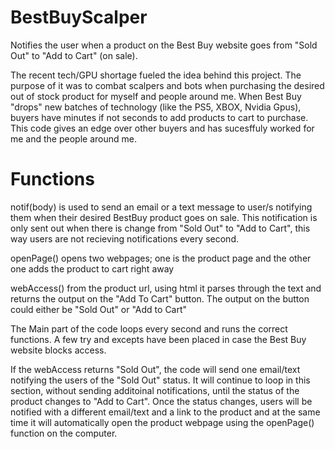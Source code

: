 # BestBuyScalper
Notifies the user when a product on the Best Buy website goes from "Sold Out" to "Add to Cart" (on sale). 

The recent tech/GPU shortage fueled the idea behind this project. The purpose of it was to combat scalpers and bots when purchasing the desired out of stock product for myself and people around me. When Best Buy "drops" new batches of technology (like the PS5, XBOX, Nvidia Gpus), buyers have minutes if not seconds to add products to cart to purchase. This code gives an edge over other buyers and has sucesffuly worked for me and the people around me.  

# Functions 
notif(body) is used to send an email or a text message to user/s notifying them when their desired BestBuy product goes on sale. This notification is only sent out when there is change from "Sold Out" to "Add to Cart", this way users are not recieving notifications every second. 

openPage() opens two webpages; one is the product page and the other one adds the product to cart right away

webAccess() from the product url, using html it parses through the text and returns the output on the "Add To Cart" button. The output on the button could either be "Sold Out" or "Add to Cart"

The Main part of the code loops every second and runs the correct functions. A few try and excepts have been placed in case the Best Buy website blocks access.

If the webAccess returns "Sold Out", the code will send one email/text notifying the users of the "Sold Out" status. It will continue to loop in this section, without sending additoinal notifications, until the status of the product changes to "Add to Cart". Once the status changes, users will be notified with a different email/text and a link to the product and at the same time it will automatically open the product webpage using the openPage() function on the computer.


